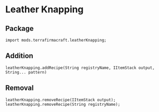 # Leather Knapping

## Package
```zenscript
import mods.terrafirmacraft.leatherKnapping;
```

## Addition

```zenscript
leatherKnapping.addRecipe(String registryName, IItemStack output, String... pattern)
```

## Removal

```zenscript
leatherKnapping.removeRecipe(IItemStack output);
leatherKnapping.removeRecipe(String registryName);
```